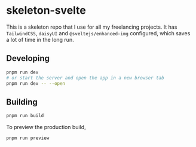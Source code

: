 # skeleton-svelte

This is a skeleton repo that I use for all my freelancing projects. It has `TailwindCSS`, `daisyUI` and `@sveltejs/enhanced-img` configured, which saves a lot of time in the long run.

## Developing
```bash
pnpm run dev
# or start the server and open the app in a new browser tab
pnpm run dev -- --open
```

## Building
```bash
pnpm run build
```
To preview the production build,
```bash
pnpm run preview
```